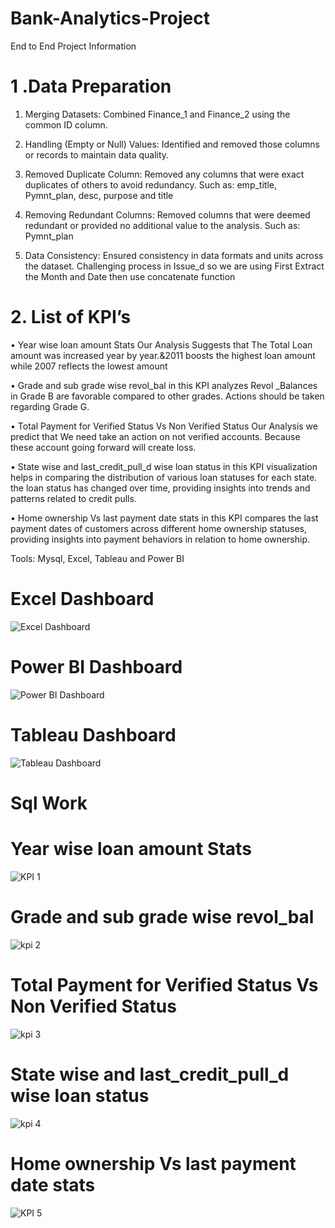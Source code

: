 # Bank-Analytics-Project
End to End Project Information

# 1 .Data Preparation

1. Merging Datasets: Combined Finance_1 and Finance_2 using the common ID column.
   
2. Handling (Empty or Null) Values: Identified and removed those columns or records to maintain data quality.
   
3. Removed Duplicate Column: Removed any columns that were exact duplicates of others to avoid redundancy.
   Such as: emp_title, Pymnt_plan, desc, purpose and title
   
4. Removing Redundant Columns: Removed columns that were deemed redundant or provided no additional value to the analysis.
   Such as: Pymnt_plan

5. Data Consistency: Ensured consistency in data formats and units across the dataset.
Challenging process in Issue_d so we are using First Extract the Month and Date then use concatenate function

# 2. List of KPI’s
•	Year wise loan amount Stats Our Analysis Suggests that The Total Loan amount was increased year by year.&2011 boosts the highest loan amount while 2007 reflects the lowest amount

•	Grade and sub grade wise revol_bal in this KPI analyzes Revol _Balances in Grade B are favorable compared to other grades. Actions should be taken regarding Grade G.

•	Total Payment for Verified Status Vs Non Verified Status Our Analysis we predict that We need take an action on not verified accounts. Because these account going forward will create loss.

•	State wise and last_credit_pull_d wise loan status in this KPI visualization helps in comparing the distribution of various loan statuses for each state. the loan status has changed over time, providing insights into trends and patterns related to credit pulls.

•	Home ownership Vs last payment date stats in this KPI compares the last payment dates of customers across different home ownership statuses, providing insights into payment behaviors in relation to home ownership.

Tools: Mysql, Excel, Tableau and Power BI

# Excel Dashboard
![Excel Dashboard](https://github.com/user-attachments/assets/5953c86a-e4b0-4db7-a211-26fc342435a8)

# Power BI Dashboard
![Power BI Dashboard](https://github.com/user-attachments/assets/d8f4cae2-b67c-454b-adf8-f713398c87ab)


# Tableau Dashboard
![Tableau Dashboard](https://github.com/user-attachments/assets/1d6b4f75-b5e6-4ade-941c-a8ffa16812b0)

# Sql Work 
# Year wise loan amount Stats
![KPI 1](https://github.com/user-attachments/assets/2ea5dfbb-dfc6-4df2-b68b-8950e92f8386)
# Grade and sub grade wise revol_bal
![kpi 2](https://github.com/user-attachments/assets/f058ed67-6f07-4722-b21c-eaa4eef9772b)
# Total Payment for Verified Status Vs Non Verified Status
![kpi 3](https://github.com/user-attachments/assets/fc12b8f0-f7be-4333-8190-24a34b9ea91c)
# State wise and last_credit_pull_d wise loan status
![kpi 4](https://github.com/user-attachments/assets/d478c760-9c4d-49c5-ace4-f70d438b4ee4)
# Home ownership Vs last payment date stats
![KPI 5](https://github.com/user-attachments/assets/a63c948d-5572-48ea-bf6a-79cb26662659)
